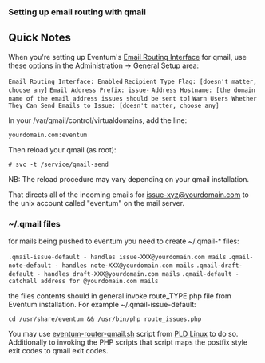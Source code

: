 ### Setting up email routing with qmail

## Quick Notes

When you're setting up Eventum's [Email Routing Interface](Email-Routing-Interface.md) for qmail, use these options in the Administration -\> General Setup area:

`Email Routing Interface: Enabled`
`Recipient Type Flag: [doesn't matter, choose any]`
`Email Address Prefix: issue-`
`Address Hostname: [the domain name of the email address issues should be sent to]`
`Warn Users Whether They Can Send Emails to Issue: [doesn't matter, choose any]`

In your /var/qmail/control/virtualdomains, add the line:

`yourdomain.com:eventum`

Then reload your qmail (as root):

`# svc -t /service/qmail-send`

NB: The reload procedure may vary depending on your qmail installation.

That directs all of the incoming emails for issue-xyz@yourdomain.com to the unix account called "eventum" on the mail server.

### \~/.qmail files

for mails being pushed to eventum you need to create \~/.qmail-\* files:

`.qmail-issue-default - handles issue-XXX@yourdomain.com mails`
`.qmail-note-default - handles note-XXX@yourdomain.com mails`
`.qmail-draft-default - handles draft-XXX@yourdomain.com mails`
`.qmail-default - catchall address for @yourdomain.com mails`

the files contents should in general invoke route_TYPE.php file from Eventum installation. For example \~/.qmail-issue-default:

`cd /usr/share/eventum && /usr/bin/php route_issues.php`

You may use [eventum-router-qmail.sh] script from [PLD Linux](https://www.pld-linux.org/) to do so. Additionally to invoking the PHP scripts that script maps the postfix style exit codes to qmail exit codes.

[eventum-router-qmail.sh]: https://github.com/pld-linux/eventum/blob/auto/ac/eventum-2_2-1/eventum-router-qmail.sh
